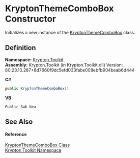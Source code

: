 # KryptonThemeComboBox Constructor


Initializes a new instance of the <a href="bb655db1-16f4-24e5-4302-dbb618b0acdc.md">KryptonThemeComboBox</a> class.



## Definition
**Namespace:** <a href="79d2eac2-21f4-54ff-7552-b20c33c30600.md">Krypton.Toolkit</a>  
**Assembly:** Krypton.Toolkit (in Krypton.Toolkit.dll) Version: 80.23.10.287+8d7660f9dc5efd033fabe008ebfb904beab6d444

**C#**
``` C#
public KryptonThemeComboBox()
```
**VB**
``` VB
Public Sub New
```



## See Also


#### Reference
<a href="bb655db1-16f4-24e5-4302-dbb618b0acdc.md">KryptonThemeComboBox Class</a>  
<a href="79d2eac2-21f4-54ff-7552-b20c33c30600.md">Krypton.Toolkit Namespace</a>  
